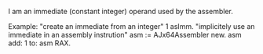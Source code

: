 I am an immediate (constant integer) operand used by the assembler.

Example:
	"create an immediate from an integer"
	1 asImm.
	"implicitely use an immediate in an assembly instrution"
	asm := AJx64Assembler new.
	asm add: 1 to: asm RAX.
	